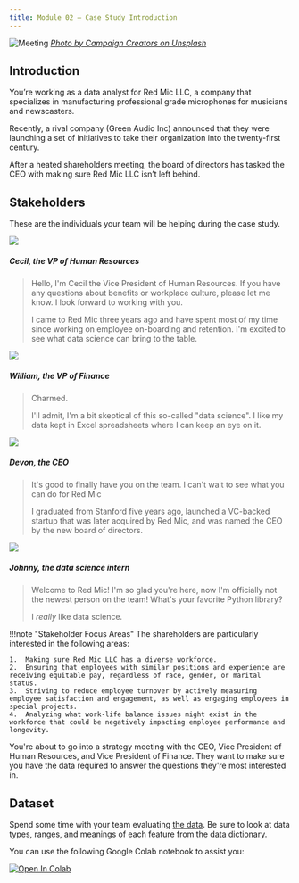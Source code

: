 ```yaml
---
title: Module 02 — Case Study Introduction
---
```


![Meeting]({{URLROOT}}/shared/img/meeting.jpg)
*[Photo by Campaign Creators on Unsplash](https://unsplash.com/photos/gMsnXqILjp4)*

## Introduction
You’re working as a data analyst for Red Mic LLC, a company that specializes in manufacturing professional grade microphones for musicians and newscasters.

Recently, a rival company (Green Audio Inc) announced that they were launching a set of initiatives to take their organization into the twenty-first century.

After a heated shareholders meeting, the board of directors has tasked the CEO with making sure Red Mic LLC isn’t left behind.

## Stakeholders

These are the individuals your team will be helping during the case study.

<div class="dialogue">
	<img src="{{URLROOT}}/shared/img/cecil.jpg">
	<h5>Cecil, the VP of Human Resources</h5>
	<blockquote><p>Hello, I'm Cecil the Vice President of Human Resources. If you have any questions about benefits or workplace culture, please let me know. I look forward to working with you.</p>
	<p>I came to Red Mic three years ago and have spent most of my time since working on employee on-boarding and retention. I'm excited to see what data science can bring to the table.</blockquote>
</div>

<div class="dialogue">
	<img src="{{URLROOT}}/shared/img/william.jpg">
	<h5>William, the VP of Finance</h5>
	<blockquote><p>Charmed.</p>
	<p>I'll admit, I'm a bit skeptical of this so-called "data science". I like my data kept in Excel spreadsheets where I can keep an eye on it.</p></blockquote>
</div>

<div class="dialogue">
	<img src="{{URLROOT}}/shared/img/devon.jpg">
	<h5>Devon, the CEO</h5>
	<blockquote><p>It's good to finally have you on the team. I can't wait to see what you can do for Red Mic</p>
		<p>I graduated from Stanford five years ago, launched a VC-backed startup that was later acquired by Red Mic, and was named the CEO by the new board of directors.</p></blockquote>
</div>

<div class="dialogue">
	<img src="{{URLROOT}}/shared/img/johnny.jpg">
	<h5>Johnny, the data science intern</h5>
	<blockquote><p>Welcome to Red Mic! I'm so glad you're here, now I'm officially not the newest person on the team! What's your favorite Python library?</p>
		<p>I <em>really</em> like data science.</blockquote>
</div>

!!!note "Stakeholder Focus Areas"
	The shareholders are particularly interested in the following areas:

	1.	Making sure Red Mic LLC has a diverse workforce.
	2.	Ensuring that employees with similar positions and experience are receiving equitable pay, regardless of race, gender, or marital status.
	3.	Striving to reduce employee turnover by actively measuring employee satisfaction and engagement, as well as engaging employees in special projects.
	4.	Analyzing what work-life balance issues might exist in the workforce that could be negatively impacting employee performance and longevity.

You're about to go into a strategy meeting with the CEO, Vice President of Human Resources, and Vice President of Finance. They want to make sure you have the data required to answer the questions they're most interested in.

## Dataset
Spend some time with your team evaluating [the data](https://raw.githubusercontent.com/byui-cse/cse450-course/master/data/hr.csv). Be sure to look at data types, ranges, and meanings of each feature from the [data dictionary](./hr-dictionary.txt).

You can use the following Google Colab notebook to assist you:

[![Open In Colab](https://colab.research.google.com/assets/colab-badge.svg)](https://colab.research.google.com/github/byui-cse/cse450-course/blob/master/notebooks/Module_02.ipynb)

[^1]: [CEO photo by Oz Seyrek on Unsplash ](https://unsplash.com/photos/-Ir03_pgpMU)

[^2]: [VP of HR photo by Christina @ wocintechchat.com](https://unsplash.com/photos/SJvDxw0azqw)

[^3]: [VP of Finance photo by steffen Wienberg on Unsplash](https://unsplash.com/photos/ml-pxK0Ovmw)

[^4]: [Data Science Intern photo by Fábio Lucas on Unsplash](https://unsplash.com/photos/iczrMDNuvzkml-pxK0Ovmw)